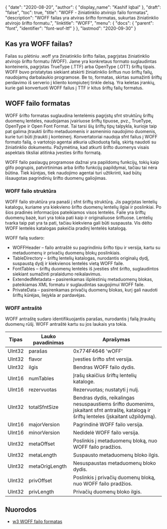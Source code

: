 {
  "date": "2020-08-20",
  "author": {
    "display_name": "Kashif Iqbal"
},
  "draft": "false",
  "toc": true,
  "title": "WOFF - žiniatinklio atvirojo failo formatas",
  "description": "WOFF failas yra atviras šrifto formatas, sukurtas žiniatinklio atvirojo šrifto formatu.",
  "linktitle": "WOFF",
  "menu": {
    "docs": {
      "parent": "font",
      "identifier": "font-wof-ltf"
}
},
  "lastmod": "2020-09-30"
}

## Kas yra WOFF failas?

Failas su plėtiniu .woff yra žiniatinklio šrifto failas, pagrįstas žiniatinklio atvirojo šrifto formatu (WOFF). Jame yra konkretaus formato suglaudintas konteineris, pagrįstas TrueType (.TTF) arba OpenType (.OTT) šriftų tipais. WOFF buvo pristatytas siekiant atskirti žiniatinklio šriftus nuo šriftų failų, naudojamų darbalaukio programose. Be to, formatas, skirtas sumažinti šriftų perdavimo iš serverio į kliento kompiuterį tinkle delsą. Yra keletas įrankių, kurie gali konvertuoti WOFF failus į TTF ir kitus šriftų failų formatus.

## WOFF failo formatas

WOFF šrifto formatas suglaudina lentelėmis pagrįstų sfnt struktūrų šriftų duomenų lenteles, naudojamas įvairiuose šriftų tipuose, pvz., TrueType, OpenType ir Open Font Format. Tai tarsi šių šriftų tipų talpykla, kurioje taip pat galima įtraukti šrifto metaduomenis ir asmeninio naudojimo duomenis, kurie turi būti įtraukti į konteinerį. Konvertatoriai naudoja sfnt failus į WOFF formato failą, o vartotojo agentai atkuria užkoduotą failą, skirtą naudoti su žiniatinklio dokumentu. Pažymėtina, kad atkurti šrifto duomenys visais aspektais tiksliai atitinka įvesties šrifto formatą.

WOFF failo paslaugų programose dažnai yra papildomų funkcijų, tokių kaip glifo pogrupis, patvirtinimas arba šrifto funkcijų papildymai, tačiau tai nėra būtina. Tiek kūrėjas, tiek naudojimo agentai turi užtikrinti, kad būtų išsaugotas pagrindinių šrifto duomenų galiojimas.

### WOFF failo struktūra

WOFF failo struktūra yra panaši į sfnt šriftų struktūrą. Jis pagrįstas lentelių katalogu, kuriame yra kiekvieno šrifto duomenų lentelių ilgiai ir poslinkiai. Po šios pradinės informacijos pateikiamos visos lentelės. Faile yra šriftų duomenų bazė, kuri yra tokia pati kaip ir originaliuose šriftuose. Lentelių tvarka taip pat yra ta pati, tačiau kiekviena gali būti suspausta. Vis dėlto WOFF lentelės katalogas pakeičia pradinį lentelės katalogą.

WOFF failą sudaro:

 * WOFFHeader – failo antraštė su pagrindiniu šrifto tipu ir versija, kartu su metaduomenų ir privačių duomenų blokų poslinkiais.
 * TableDirectory – šriftų lentelių katalogas, nurodantis originalų dydį, suspaustą dydį ir kiekvienos lentelės vietą WOFF faile.
 * FontTables – šriftų duomenų lentelės iš įvesties sfnt šrifto, suglaudintos siekiant sumažinti pralaidumo reikalavimus.
 * ExtendedMetadata – pasirenkamas išplėstinių metaduomenų blokas, pateikiamas XML formatu ir suglaudintas saugojimui WOFF faile.
 * PrivateData – pasirenkamas privačių duomenų blokas, kurį gali naudoti šriftų kūrėjas, liejykla ar pardavėjas.

### WOFF antraštė
WOFF antraštę sudaro identifikuojantis parašas, nurodantis į failą įtrauktų duomenų rūšį. WOFF antraštė kartu su jos laukais yra tokia.

|Tipas|Lauko pavadinimas|Aprašymas|
---|---|---|
|UInt32|parašas |0x774F4646 'wOFF' |
|UInt32| flavor |Įvesties šrifto sfnt versija.|
|UInt32| ilgis |Bendras WOFF failo dydis.|
|UInt16| numTables |Įrašų skaičius šriftų lentelių kataloge.|
|UInt16| rezervuotas |Rezervuotas; nustatyti į nulį.|
|UInt32| totalSfntSize |Bendras dydis, reikalingas nesuspaustiems šrifto duomenims, įskaitant sfnt antraštę, katalogą ir šriftų lenteles (įskaitant užpildymą).|
|UInt16| majorVersion |Pagrindinė WOFF failo versija.|
|UInt16| minorVersion |Nedidelė WOFF failo versija.|
|UInt32| metaOffset |Poslinkis į metaduomenų bloką, nuo WOFF failo pradžios.|
|UInt32| metaLength |Suspausto metaduomenų bloko ilgis.|
|UInt32| metaOrigLength |Nesuspaustas metaduomenų bloko dydis.|
|UInt32| privOffset |Poslinkis į privačių duomenų bloką, nuo WOFF failo pradžios.|
|UInt32| privLength |Privačių duomenų bloko ilgis.|

## Nuorodos

 * [w3 WOFF failo formatas](https://www.w3.org/TR/WOFF/)

